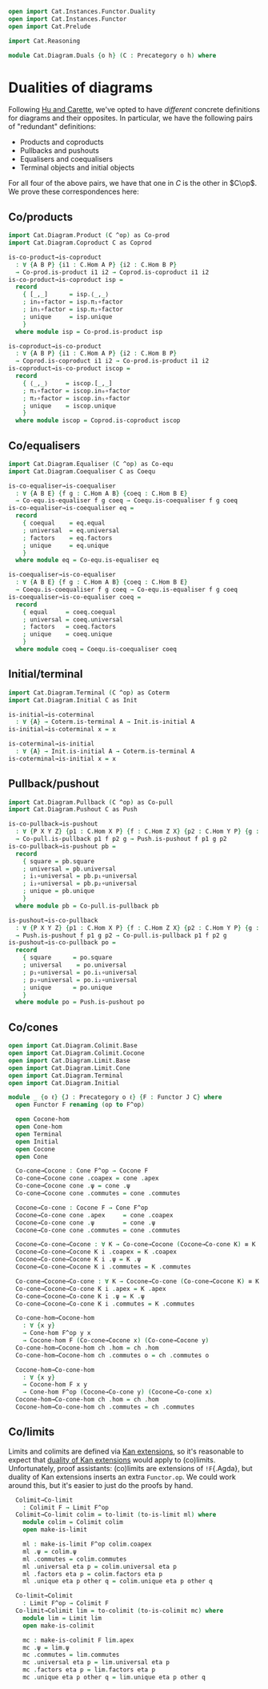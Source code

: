 ```agda
open import Cat.Instances.Functor.Duality
open import Cat.Instances.Functor
open import Cat.Prelude

import Cat.Reasoning

module Cat.Diagram.Duals {o h} (C : Precategory o h) where
```

<!--
```agda
import Cat.Reasoning C as C
```
-->

# Dualities of diagrams

Following [Hu and Carette][agda-categories], we've opted to have
_different_ concrete definitions for diagrams and their opposites. In
particular, we have the following pairs of "redundant" definitions:

[agda-categories]: https://arxiv.org/abs/2005.07059

- Products and coproducts
- Pullbacks and pushouts
- Equalisers and coequalisers
- Terminal objects and initial objects

For all four of the above pairs, we have that one in $C$ is the other in
$C\op$. We prove these correspondences here:

## Co/products

```agda
import Cat.Diagram.Product (C ^op) as Co-prod
import Cat.Diagram.Coproduct C as Coprod

is-co-product→is-coproduct
  : ∀ {A B P} {i1 : C.Hom A P} {i2 : C.Hom B P}
  → Co-prod.is-product i1 i2 → Coprod.is-coproduct i1 i2
is-co-product→is-coproduct isp =
  record
    { [_,_]      = isp.⟨_,_⟩
    ; in₀∘factor = isp.π₁∘factor
    ; in₁∘factor = isp.π₂∘factor
    ; unique     = isp.unique
    }
  where module isp = Co-prod.is-product isp

is-coproduct→is-co-product
  : ∀ {A B P} {i1 : C.Hom A P} {i2 : C.Hom B P}
  → Coprod.is-coproduct i1 i2 → Co-prod.is-product i1 i2
is-coproduct→is-co-product iscop =
  record
    { ⟨_,_⟩     = iscop.[_,_]
    ; π₁∘factor = iscop.in₀∘factor
    ; π₂∘factor = iscop.in₁∘factor
    ; unique    = iscop.unique
    }
  where module iscop = Coprod.is-coproduct iscop
```

## Co/equalisers

```agda
import Cat.Diagram.Equaliser (C ^op) as Co-equ
import Cat.Diagram.Coequaliser C as Coequ

is-co-equaliser→is-coequaliser
  : ∀ {A B E} {f g : C.Hom A B} {coeq : C.Hom B E}
  → Co-equ.is-equaliser f g coeq → Coequ.is-coequaliser f g coeq
is-co-equaliser→is-coequaliser eq =
  record
    { coequal    = eq.equal
    ; universal  = eq.universal
    ; factors    = eq.factors
    ; unique     = eq.unique
    }
  where module eq = Co-equ.is-equaliser eq

is-coequaliser→is-co-equaliser
  : ∀ {A B E} {f g : C.Hom A B} {coeq : C.Hom B E}
  → Coequ.is-coequaliser f g coeq → Co-equ.is-equaliser f g coeq
is-coequaliser→is-co-equaliser coeq =
  record
    { equal     = coeq.coequal
    ; universal = coeq.universal
    ; factors   = coeq.factors
    ; unique    = coeq.unique
    }
  where module coeq = Coequ.is-coequaliser coeq
```

## Initial/terminal

```agda
import Cat.Diagram.Terminal (C ^op) as Coterm
import Cat.Diagram.Initial C as Init

is-initial→is-coterminal
  : ∀ {A} → Coterm.is-terminal A → Init.is-initial A
is-initial→is-coterminal x = x

is-coterminal→is-initial
  : ∀ {A} → Init.is-initial A → Coterm.is-terminal A
is-coterminal→is-initial x = x
```

## Pullback/pushout

```agda
import Cat.Diagram.Pullback (C ^op) as Co-pull
import Cat.Diagram.Pushout C as Push

is-co-pullback→is-pushout
  : ∀ {P X Y Z} {p1 : C.Hom X P} {f : C.Hom Z X} {p2 : C.Hom Y P} {g : C.Hom Z Y}
  → Co-pull.is-pullback p1 f p2 g → Push.is-pushout f p1 g p2
is-co-pullback→is-pushout pb =
  record
    { square = pb.square
    ; universal = pb.universal
    ; i₁∘universal = pb.p₁∘universal
    ; i₂∘universal = pb.p₂∘universal
    ; unique = pb.unique
    }
  where module pb = Co-pull.is-pullback pb

is-pushout→is-co-pullback
  : ∀ {P X Y Z} {p1 : C.Hom X P} {f : C.Hom Z X} {p2 : C.Hom Y P} {g : C.Hom Z Y}
  → Push.is-pushout f p1 g p2 → Co-pull.is-pullback p1 f p2 g
is-pushout→is-co-pullback po =
  record
    { square      = po.square
    ; universal    = po.universal
    ; p₁∘universal = po.i₁∘universal
    ; p₂∘universal = po.i₂∘universal
    ; unique      = po.unique
    }
  where module po = Push.is-pushout po
```

## Co/cones

```agda
open import Cat.Diagram.Colimit.Base
open import Cat.Diagram.Colimit.Cocone
open import Cat.Diagram.Limit.Base 
open import Cat.Diagram.Limit.Cone
open import Cat.Diagram.Terminal
open import Cat.Diagram.Initial

module _ {o ℓ} {J : Precategory o ℓ} {F : Functor J C} where
  open Functor F renaming (op to F^op)

  open Cocone-hom
  open Cone-hom
  open Terminal
  open Initial
  open Cocone
  open Cone

  Co-cone→Cocone : Cone F^op → Cocone F
  Co-cone→Cocone cone .coapex = cone .apex
  Co-cone→Cocone cone .ψ = cone .ψ
  Co-cone→Cocone cone .commutes = cone .commutes

  Cocone→Co-cone : Cocone F → Cone F^op
  Cocone→Co-cone cone .apex     = cone .coapex
  Cocone→Co-cone cone .ψ        = cone .ψ
  Cocone→Co-cone cone .commutes = cone .commutes

  Cocone→Co-cone→Cocone : ∀ K → Co-cone→Cocone (Cocone→Co-cone K) ≡ K
  Cocone→Co-cone→Cocone K i .coapex = K .coapex
  Cocone→Co-cone→Cocone K i .ψ = K .ψ
  Cocone→Co-cone→Cocone K i .commutes = K .commutes

  Co-cone→Cocone→Co-cone : ∀ K → Cocone→Co-cone (Co-cone→Cocone K) ≡ K
  Co-cone→Cocone→Co-cone K i .apex = K .apex
  Co-cone→Cocone→Co-cone K i .ψ = K .ψ
  Co-cone→Cocone→Co-cone K i .commutes = K .commutes

  Co-cone-hom→Cocone-hom
    : ∀ {x y}
    → Cone-hom F^op y x
    → Cocone-hom F (Co-cone→Cocone x) (Co-cone→Cocone y)
  Co-cone-hom→Cocone-hom ch .hom = ch .hom
  Co-cone-hom→Cocone-hom ch .commutes o = ch .commutes o

  Cocone-hom→Co-cone-hom
    : ∀ {x y}
    → Cocone-hom F x y
    → Cone-hom F^op (Cocone→Co-cone y) (Cocone→Co-cone x)
  Cocone-hom→Co-cone-hom ch .hom = ch .hom
  Cocone-hom→Co-cone-hom ch .commutes = ch .commutes
```

## Co/limits

Limits and colimits are defined via [Kan extensions], so it's reasonable
to expect that [duality of Kan extensions] would apply to (co)limits.
Unfortunately, proof assistants: (co)limits are extensions of
`!F`{.Agda}, but duality of Kan extensions inserts an extra `Functor.op`.
We could work around this, but it's easier to just do the proofs by hand.

[Kan extensions]: Cat.Functor.Kan.Base.html
[duality of Kan extensions]: Cat.Functor.Kan.Duality.html

```agda
  Colimit→Co-limit
    : Colimit F → Limit F^op
  Colimit→Co-limit colim = to-limit (to-is-limit ml) where
    module colim = Colimit colim
    open make-is-limit

    ml : make-is-limit F^op colim.coapex
    ml .ψ = colim.ψ
    ml .commutes = colim.commutes
    ml .universal eta p = colim.universal eta p
    ml .factors eta p = colim.factors eta p
    ml .unique eta p other q = colim.unique eta p other q

  Co-limit→Colimit
    : Limit F^op → Colimit F
  Co-limit→Colimit lim = to-colimit (to-is-colimit mc) where
    module lim = Limit lim
    open make-is-colimit

    mc : make-is-colimit F lim.apex
    mc .ψ = lim.ψ
    mc .commutes = lim.commutes
    mc .universal eta p = lim.universal eta p
    mc .factors eta p = lim.factors eta p
    mc .unique eta p other q = lim.unique eta p other q
```
